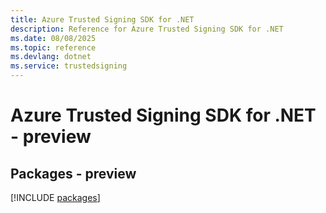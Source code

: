 ```yaml
---
title: Azure Trusted Signing SDK for .NET
description: Reference for Azure Trusted Signing SDK for .NET
ms.date: 08/08/2025
ms.topic: reference
ms.devlang: dotnet
ms.service: trustedsigning
---
```

# Azure Trusted Signing SDK for .NET - preview
## Packages - preview
[!INCLUDE [packages](trusted-signing-index.md)]